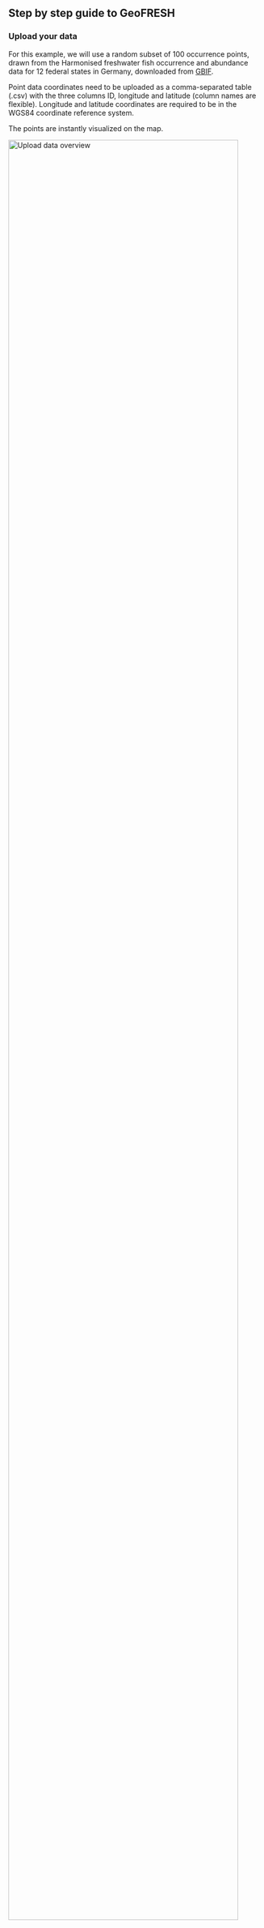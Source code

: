 ## Step by step guide to GeoFRESH

### Upload your data

For this example, we will use a random subset of 100 occurrence points,
drawn from the Harmonised freshwater fish occurrence and abundance data
for 12 federal states in Germany, downloaded from
[GBIF](https://www.gbif.org/dataset/e0908eee-ad49-4e91-b4d0-1f05dd17b291).

Point data coordinates need to be uploaded as a comma-separated table
(.csv) with the three columns ID, longitude and latitude (column names
are flexible). Longitude and latitude coordinates are required to be in
the WGS84 coordinate reference system.

The points are instantly visualized on the map.

<img align="center" src="./img/upload_data_overview.png" alt="Upload data overview" width="95%"><br/><br/>

The uploaded table is also displayed and can be cross-checked and 
queried prior to the next steps.

<img align="center" src="./img/input_points_table.png" alt="Input points table" width="37%"><br/><br/>

After the upload, the points need to be assigned to the corresponding sub-catchments and stream segments of the Hydrography90m
dataset. This assignment, called "point snapping", moves the point to the closest stream segment.

<img align="center" src="./img//snapping_progress_bar.png" alt="Snapping progress bar" width="95%"><br/><br/>

When the snapping is completed, the snapped points (in red) are
shown on the map on top of the sub-catchments.

<img align="center" src="./img/snapped_points_zoom1.png" alt="Snapped points zoom1" width="95%"><br/><br/>

If you zoom in, you can observe that each point has been moved to
the closest location of the stream segment within the sub-catchment the
point falls into. This is the default option for snapping.

<img align="center" src="./img/snapped_points_zoom2.png" alt="Snapped points zoom2" width="25%"><br/><br/>

The new coordinates of the snapped points are also displayed in the
table as additional columns.

<img align="center" src="./img/snapping_results_table.png" alt="Snapping results table" width="50%"><br/><br/>

<!-- Υοu can choose between the type of snapping: defining a distance threshold (in meters) between the point and the stream segment (i.e., only stream segments close to points will be considered), or using flow accumulation in addition, i.e., the size of the upstream contributing area. Flow accumulation allows to specify whether the points should be snapped to small or large rivers. -->

<!-- In addition, the upstream catchments, i.e. the contributing drainage area of each point, are displayed as raster files on the map. You can thus cross-check if the point snapping was performed correctly, and if the catchments are those to be expected, or if another type of snapping may be preferred.  -->

<!-- ![](./img/upstream_catchment_map.png) -->

### Select environmental variables

Afterwards, you can annotate the point data with environmental
information across the sub-catchment of each point. You can select from
a suite of 48 variables related to [topography and
hydrography](https://hydrography.org/hydrography90m/hydrography90m_layers'),
19 [climate variables](http://chelsa-climate.org/'), (i.e., current
bioclimatic variables), 15 [soil](https://soilgrids.org/') variables and
22 [land cover](http://maps.elie.ucl.ac.be/CCI/viewer/index.php)
variables.

<img align="center" src="./img/env_var_select.png" alt="Select environmental variables" width="95%"><br/><br/>

For each selected environmental variable, you will receive
within-sub-catchment summary statistics (mean, minimum, maximum, range,
standard deviation) for each point location as a table.

<!-- ![](./img/env_var_table.png) -->

Additionally, the summary statistics (mean, min, max, sd) for
the upstream catchment of each point for each of the selected
environmental variables is calculated and displayed in a table.

<!-- ![](./img/env_var_table_upstream.png) -->


### Get routing info

In this panel, you can assess network distances among the uploaded
points and receive a distance matrix for download.

### Download results as CSV

Finally, you can download the data as multiple comma-separated tables in
a zip-file. After closing the browser window, all data is removed,
meaning that data is not stored permanently on the portal.

### References

GBIF.org (24 April 2023) GBIF Occurrence Download
<https://doi.org/10.15468/dl.xbuqe5>
